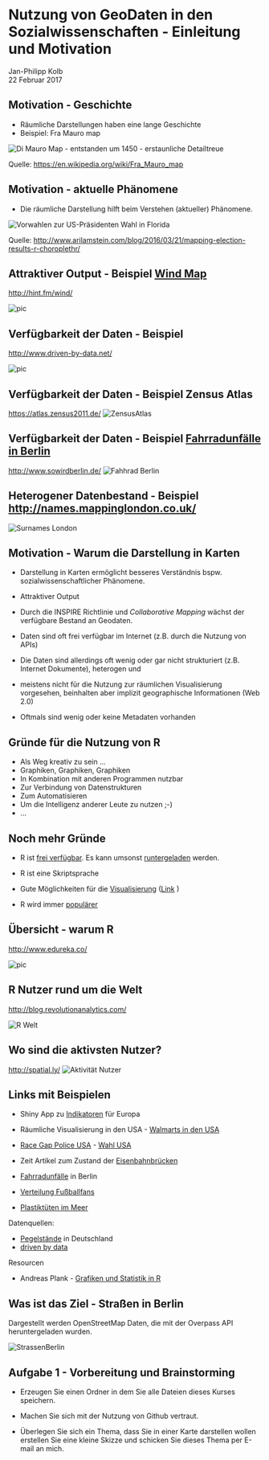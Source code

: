 # Nutzung von GeoDaten in den Sozialwissenschaften - Einleitung und Motivation
Jan-Philipp Kolb  
22 Februar 2017  

## Motivation - Geschichte

- Räumliche Darstellungen haben eine lange Geschichte
- Beispiel: Fra Mauro map

![Di Mauro Map - entstanden um 1450 - erstaunliche Detailtreue ](https://raw.githubusercontent.com/Japhilko/GeoData/master/data/figure/FraMauroDetailedMap.jpeg.jpg)

Quelle: <https://en.wikipedia.org/wiki/Fra_Mauro_map>

## Motivation - aktuelle Phänomene

- Die räumliche Darstellung hilft beim Verstehen (aktueller)  Phänomene.

![Vorwahlen zur US-Präsidenten Wahl in Florida](figure/FloridaPresPrim.png)

Quelle: <http://www.arilamstein.com/blog/2016/03/21/mapping-election-results-r-choroplethr/>

## Attraktiver Output - Beispiel [Wind Map](http://hint.fm/wind/)

<http://hint.fm/wind/>

![pic](http://www.flowjustflow.com/wp-content/gallery/hint-fm/high-res-3600.jpg)



## Verfügbarkeit der Daten - Beispiel 

<http://www.driven-by-data.net/>

![pic](http://driven-by-data.net/images/working-women-full.png)


## Verfügbarkeit der Daten - Beispiel Zensus Atlas

<https://atlas.zensus2011.de/>
![ZensusAtlas](https://raw.githubusercontent.com/Japhilko/GeoData/master/data/figure/Zensus_Mannheim2.png)


## Verfügbarkeit der Daten - Beispiel [Fahrradunfälle in Berlin](http://michael-hoerz.de/maps/berlin-bike/)

<http://www.sowirdberlin.de/>
![Fahhrad Berlin](https://asset0.torial.com/system/portfolio_item_images/production/2014/07/21/m5we1vmq6_preview_image_9678.jpg)



## Heterogener Datenbestand - Beispiel <http://names.mappinglondon.co.uk/>

![Surnames London](http://mappinglondon.co.uk/wp-content/uploads/2011/11/surnames1.png)


## Motivation - Warum die Darstellung in Karten

- Darstellung in Karten ermöglicht besseres Verständnis bspw. sozialwissenschaftlicher Phänomene.

- Attraktiver Output

- Durch die INSPIRE Richtlinie und *Collaborative Mapping* wächst der verfügbare Bestand an Geodaten.

- Daten sind oft frei verfügbar im Internet (z.B. durch die Nutzung von APIs)
- Die Daten sind allerdings oft wenig oder gar nicht strukturiert (z.B. Internet Dokumente), heterogen und
- meistens nicht für die Nutzung zur räumlichen Visualisierung vorgesehen, beinhalten aber implizit  geographische Informationen (Web 2.0)
- Oftmals sind wenig oder keine Metadaten vorhanden

## Gründe für die Nutzung von R

- Als Weg kreativ zu sein ...
- Graphiken, Graphiken, Graphiken
- In Kombination mit anderen Programmen nutzbar
- Zur Verbindung von Datenstrukturen
- Zum Automatisieren
- Um die Intelligenz anderer Leute zu nutzen ;-)
- ...


## Noch mehr Gründe

- R ist [frei verfügbar](http://www.inside-r.org/why-use-r). Es kann umsonst [runtergeladen](http://mirrors.softliste.de/cran/) werden.

- R ist eine Skriptsprache 
- Gute Möglichkeiten für die [Visualisierung](http://research.stowers-institute.org/efg/R/) ([Link](http://www.sr.bham.ac.uk/~ajrs/R/r-gallery.html) )

- R wird immer [populärer](https://twitter.com/josiahjdavis/status/559778930476220418)

## Übersicht - warum R

<http://www.edureka.co/>

![pic](http://d287f0h5fel5hu.cloudfront.net/blog/wp-content/uploads/2013/06/bar-learn-r-img11.png)

## R Nutzer rund um die Welt

<http://blog.revolutionanalytics.com/>

![R Welt](http://revolution-computing.typepad.com/.a/6a010534b1db25970b0191035099d8970c-pi)

## Wo sind die aktivsten Nutzer?

<http://spatial.ly/>
![Aktivität Nutzer](http://spatial.ly/wp-content/uploads/2013/06/r_activity.png)


## Links mit Beispielen

- Shiny App zu [Indikatoren](https://japhilko.shinyapps.io/Choropleths/) für Europa

- Räumliche Visualisierung in den USA - [Walmarts in den USA](https://rpubs.com/Radcliffe/walmart)
- [Race Gap Police USA](http://www.nytimes.com/interactive/2014/09/03/us/the-race-gap-in-americas-police-departments.html?_r=0) - [Wahl USA](http://fivethirtyeight.com/)

- Zeit Artikel zum Zustand der [Eisenbahnbrücken](http://detektor.fm/digital/datenjournalismus-interaktive-karte-zeigt-marode-deutsche-bahn-bruecken) 

- [Fahrradunfälle](http://michael-hoerz.de/maps/berlin-bike/) in Berlin

- [Verteilung Fußballfans](http://interaktiv.morgenpost.de/beta-fussballkarte/#7/51.258/10.756)

- [Plastiktüten im Meer](http://news.nationalgeographic.com/news/2014/07/140715-ocean-plastic-debris-trash-pacific-garbage-patch/)


Datenquellen: 

- [Pegelstände](https://www.pegelonline.wsv.de/gast/start) in Deutschland
- [driven by data](http://driven-by-data.net/)

Resourcen

- Andreas Plank - [Grafiken und Statistik in R](http://www.chironomidaeproject.com/fileadmin/downloads/Formeln_in_R.pdf)

## Was ist das Ziel - Straßen in Berlin

Dargestellt werden OpenStreetMap Daten, die mit der Overpass API heruntergeladen wurden.

![StrassenBerlin](https://raw.githubusercontent.com/Japhilko/GeoData/master/data/figure/streets_Berlin2.png)


## Aufgabe 1 - Vorbereitung und Brainstorming

-   Erzeugen Sie einen Ordner in dem Sie alle Dateien dieses
    Kurses speichern.

-   Machen Sie sich mit der Nutzung von Github vertraut.

-   Überlegen Sie sich ein Thema, dass Sie in einer Karte darstellen
    wollen erstellen Sie eine kleine Skizze und schicken Sie dieses
    Thema per E-mail an mich.
